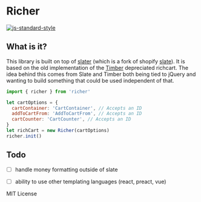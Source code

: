 # Richer



[![js-standard-style](https://cdn.rawgit.com/feross/standard/master/badge.svg)](http://standardjs.com)

## What is it?
This library is built on top of [slater](https://github.com/the-couch/slater) (which is a fork of shopify [slate](https://github.com/Shopify/slate)). It is based on the old implementation of the [Timber](https://github.com/Shopify/Timber) depreciated richcart. The idea behind this comes from Slate and Timber both being tied to jQuery and wanting to build something that could be used independent of that.


```javascript
import { richer } from 'richer'

let cartOptions = {
  cartContainer: 'CartContainer', // Accepts an ID
  addToCartFrom: 'AddToCartFrom', // Accepts an ID
  cartCounter: 'CartCounter', // Accepts an ID
}
let richCart = new Richer(cartOptions)
richer.init()
```

## Todo
- [ ] handle money formatting outside of slate
- [ ] ability to use other templating languages (react, preact, vue)



MIT License
